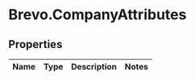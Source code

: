 # Brevo.CompanyAttributes

## Properties
Name | Type | Description | Notes
------------ | ------------- | ------------- | -------------



